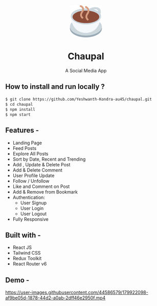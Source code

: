 <div align="center">
  <img src="src/assets/logo.png" height="100" width="100" alt="logo"/>
  

# Chaupal
  A Social Media App 
</div>

## **How to install and run locally ?**

```
$ git clone https://github.com/Yeshwanth-Kondra-au45/chaupal.git
$ cd chaupal
$ npm install
$ npm start
```
## **Features -**

- Landing Page
- Feed Posts
- Explore All Posts
- Sort by Date, Recent and Trending
- Add , Update & Delete Post
- Add & Delete Comment
- User Profile Update
- Follow / Unfollow
- Like and Comment on Post
- Add & Remove from Bookmark
- Authentication:
  - User Signup
  - User Login
  - User Logout
 - Fully Responsive

## **Built with -**

- React JS
- Tailwind CSS
- Redux Toolkit 
- React Router v6


## **Demo -**

https://user-images.githubusercontent.com/44586579/179922098-af9be05d-1878-44d2-a0ab-2dff46e2950f.mp4




